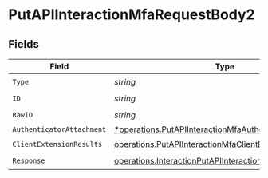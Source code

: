 # PutAPIInteractionMfaRequestBody2


## Fields

| Field                                                                                                                             | Type                                                                                                                              | Required                                                                                                                          | Description                                                                                                                       |
| --------------------------------------------------------------------------------------------------------------------------------- | --------------------------------------------------------------------------------------------------------------------------------- | --------------------------------------------------------------------------------------------------------------------------------- | --------------------------------------------------------------------------------------------------------------------------------- |
| `Type`                                                                                                                            | *string*                                                                                                                          | :heavy_check_mark:                                                                                                                | N/A                                                                                                                               |
| `ID`                                                                                                                              | *string*                                                                                                                          | :heavy_check_mark:                                                                                                                | N/A                                                                                                                               |
| `RawID`                                                                                                                           | *string*                                                                                                                          | :heavy_check_mark:                                                                                                                | N/A                                                                                                                               |
| `AuthenticatorAttachment`                                                                                                         | [*operations.PutAPIInteractionMfaAuthenticatorAttachment](../../models/operations/putapiinteractionmfaauthenticatorattachment.md) | :heavy_minus_sign:                                                                                                                | N/A                                                                                                                               |
| `ClientExtensionResults`                                                                                                          | [operations.PutAPIInteractionMfaClientExtensionResults](../../models/operations/putapiinteractionmfaclientextensionresults.md)    | :heavy_check_mark:                                                                                                                | N/A                                                                                                                               |
| `Response`                                                                                                                        | [operations.InteractionPutAPIInteractionMfaResponse](../../models/operations/interactionputapiinteractionmfaresponse.md)          | :heavy_check_mark:                                                                                                                | N/A                                                                                                                               |